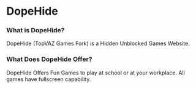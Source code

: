 # DopeHide

### What is DopeHide?
DopeHide (TopVAZ Games Fork) is a Hidden Unblocked Games Website.

### What Does DopeHide Offer?
DopeHide Offers Fun Games to play at school or at your workplace. All games have fullscreen capability.
